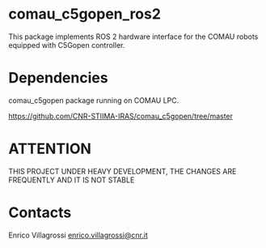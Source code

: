 # comau_c5gopen_ros2
This package implements ROS 2 hardware interface for the COMAU robots equipped with C5Gopen controller.



# Dependencies

comau_c5gopen package running on COMAU LPC.

https://github.com/CNR-STIIMA-IRAS/comau_c5gopen/tree/master


# ATTENTION

THIS PROJECT UNDER HEAVY DEVELOPMENT, THE CHANGES ARE FREQUENTLY AND IT IS NOT STABLE


# Contacts

Enrico Villagrossi enrico.villagrossi@cnr.it